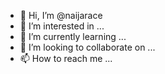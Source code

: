 - 👋 Hi, I’m @naijarace
- 👀 I’m interested in ...
- 🌱 I’m currently learning ...
- 💞️ I’m looking to collaborate on ...
- 📫 How to reach me ...

<!---
naijarace/naijarace is a ✨ special ✨ repository because its `README.md` (this file) appears on your GitHub profile.
You can click the Preview link to take a look at your changes.
--->
